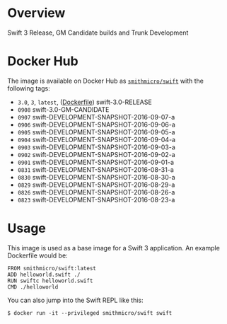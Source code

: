 # Overview
Swift 3 Release, GM Candidate builds and Trunk Development

# Docker Hub
The image is available on Docker Hub as [`smithmicro/swift`](https://hub.docker.com/r/smithmicro/swift/) with the following tags:

  * `3.0`, `3`, `latest`, ([Dockerfile](https://github.com/smithmicro/swift/blob/master/Dockerfile)) swift-3.0-RELEASE
  * `0908` swift-3.0-GM-CANDIDATE
  * `0907` swift-DEVELOPMENT-SNAPSHOT-2016-09-07-a
  * `0906` swift-DEVELOPMENT-SNAPSHOT-2016-09-06-a
  * `0905` swift-DEVELOPMENT-SNAPSHOT-2016-09-05-a
  * `0904` swift-DEVELOPMENT-SNAPSHOT-2016-09-04-a
  * `0903` swift-DEVELOPMENT-SNAPSHOT-2016-09-03-a
  * `0902` swift-DEVELOPMENT-SNAPSHOT-2016-09-02-a
  * `0901` swift-DEVELOPMENT-SNAPSHOT-2016-09-01-a
  * `0831` swift-DEVELOPMENT-SNAPSHOT-2016-08-31-a
  * `0830` swift-DEVELOPMENT-SNAPSHOT-2016-08-30-a
  * `0829` swift-DEVELOPMENT-SNAPSHOT-2016-08-29-a
  * `0826` swift-DEVELOPMENT-SNAPSHOT-2016-08-26-a
  * `0823` swift-DEVELOPMENT-SNAPSHOT-2016-08-23-a

# Usage
This image is used as a base image for a Swift 3 application.  An example Dockerfile would be:

```
FROM smithmicro/swift:latest
ADD helloworld.swift ./
RUN swiftc helloworld.swift
CMD ./helloworld
```

You can also jump into the Swift REPL like this:
```
$ docker run -it --privileged smithmicro/swift swift
```
